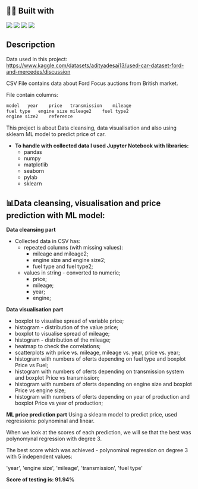 ## 👨‍💻 Built with
<img src="https://img.shields.io/badge/Python-FFD43B?style=for-the-badge&logo=python&logoColor=blue" /> <img src="https://img.shields.io/badge/Jupyter-F37626.svg?&style=for-the-badge&logo=Jupyter&logoColor=white" /> <img src="https://img.shields.io/badge/Pandas-2C2D72?style=for-the-badge&logo=pandas&logoColor=white" /> <img src="https://img.shields.io/badge/Numpy-777BB4?style=for-the-badge&logo=numpy&logoColor=white" />

##  Descripction
Data used in this project: https://www.kaggle.com/datasets/adityadesai13/used-car-dataset-ford-and-mercedes/discussion

CSV File contains data about Ford Focus auctions from British market. 

File contain columns:
```bash
model	year	price	transmission	mileage	
fuel type	engine size	mileage2	fuel type2	
engine size2	reference
```

This project is about Data cleansing, data visualisation and also using sklearn ML model to predict price of car.

- **To handle with collected data I used Jupyter Notebook with libraries:**
    - pandas
    - numpy
    - matplotlib
    - seaborn
    - pylab
    - sklearn


##  📊Data cleansing, visualisation and price prediction with ML model:
**Data cleansing part**
- Collected data in CSV has:
    - repeated columns (with missing values): 
      - mileage and mileage2;
      - engine size and engine size2;
      - fuel type and fuel type2;
    - values in string - converted to numeric;
      - price;
      - mileage;
      - year;
      - engine;
      
**Data visualisation part**
- boxplot to visualise spread of variable price;
- histogram - distribution of the value price;
- boxplot to visualise spread of mileage;
- histogram - distribution of the mileage;
- heatmap to check the correlations;
- scatterplots with price vs. mileage, mileage vs. year, price vs. year;
- histogram with numbers of oferts depending on fuel type and boxplot Price vs Fuel;
- histogram with numbers of oferts depending on transmission system and boxplot Price vs transmission;
- histogram with numbers of oferts depending on engine size and boxplot Price vs engine size;
- histogram with numbers of oferts depending on year of production and boxplot Price vs year of production;

**ML price prediction part**
Using a sklearn model to predict price, used regressions: polynominal and linear.

When we look at the scores of each prediction, we will se that the best was polynomynal regression with degree 3.

The best score which was achieved - polynominal regression on degree 3 with 5 independent values: 

'year', 'engine size', 'mileage', 'transmission', 'fuel type'

**Score of testing is: 91.94%**


